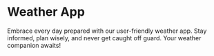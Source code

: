 # Weather App

Embrace every day prepared with our user-friendly weather app. Stay informed, plan wisely, and never get caught off guard. Your weather companion awaits!
